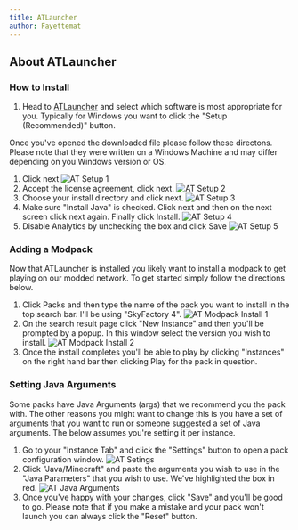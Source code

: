 ```yaml
---
title: ATLauncher
author: Fayettemat
---
```


## About ATLauncher


### How to Install
1. Head to [ATLauncher](https://atlauncher.com/downloads) and select which software is most appropriate for you. Typically for Windows you want to click the "Setup (Recommended)" button.

Once you've opened the downloaded file please follow these directons. Please note that they were written on a Windows Machine and may differ depending on you Windows version or OS.

1. Click next
![AT Setup 1](../../../../assets/images/atlauncher/at_setup_1.png)
2. Accept the license agreement, click next. 
![AT Setup 2](../../../../assets/images/atlauncher/at_setup_2.png)
3. Choose your install directory and click next.
![AT Setup 3](../../../../assets/images/atlauncher/at_setup_3.png)
4. Make sure "Install Java" is checked. Click next and then on the next screen click next again. Finally click Install.
![AT Setup 4](../../../../assets/images/atlauncher/at_setup_4.png)
5. Disable Analytics by unchecking the box and click Save
![AT Setup 5](../../../../assets/images/atlauncher/at_setup_5.png)

### Adding a Modpack

Now that ATLauncher is installed you likely want to install a modpack to get playing on our modded network. To get started simply follow the directions below.

1. Click Packs and then type the name of the pack you want to install in the top search bar. I'll be using "SkyFactory 4".
![AT Modpack Install 1](../../../../assets/images/atlauncher/at_modpack_install_1.png)
2. On the search result page click "New Instance" and then you'll be prompted by a popup. In this window select the version you wish to install.
![AT Modpack Install 2](../../../../assets/images/atlauncher/at_modpack_install_2.png)
3. Once the install completes you'll be able to play by clicking "Instances" on the right hand bar then clicking Play for the pack in question.

### Setting Java Arguments
Some packs have Java Arguments (args) that we recommend you the pack with. The other reasons you might want to change this is you have a set of arguments that you want to run or someone suggested a set of Java arguments. The below assumes you're setting it per instance.

1. Go to your "Instance Tab" and click the "Settings" button to open a pack configuration window.
![AT Setings](../../../../assets/images/atlauncher/at_settings_1.png)
2. Click "Java/Minecraft" and paste the arguments you wish to use in the "Java Parameters" that you wish to use. We've highlighted the box in red.
![AT Java Arguments](../../../../assets/images/atlauncher/at_java_arguments.png)
3. Once you've happy with your changes, click "Save" and you'll be good to go. Please note that if you make a mistake and your pack won't launch you can always click the "Reset" button.